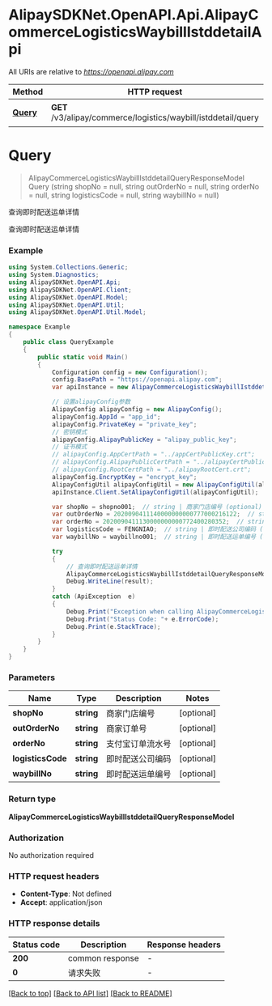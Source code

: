 # AlipaySDKNet.OpenAPI.Api.AlipayCommerceLogisticsWaybillIstddetailApi

All URIs are relative to *https://openapi.alipay.com*

Method | HTTP request | Description
------------- | ------------- | -------------
[**Query**](AlipayCommerceLogisticsWaybillIstddetailApi.md#query) | **GET** /v3/alipay/commerce/logistics/waybill/istddetail/query | 查询即时配送运单详情


<a name="query"></a>
# **Query**
> AlipayCommerceLogisticsWaybillIstddetailQueryResponseModel Query (string shopNo = null, string outOrderNo = null, string orderNo = null, string logisticsCode = null, string waybillNo = null)

查询即时配送运单详情

查询即时配送运单详情

### Example
```csharp
using System.Collections.Generic;
using System.Diagnostics;
using AlipaySDKNet.OpenAPI.Api;
using AlipaySDKNet.OpenAPI.Client;
using AlipaySDKNet.OpenAPI.Model;
using AlipaySDKNet.OpenAPI.Util;
using AlipaySDKNet.OpenAPI.Util.Model;

namespace Example
{
    public class QueryExample
    {
        public static void Main()
        {
            Configuration config = new Configuration();
            config.BasePath = "https://openapi.alipay.com";
            var apiInstance = new AlipayCommerceLogisticsWaybillIstddetailApi(config);

            // 设置alipayConfig参数
            AlipayConfig alipayConfig = new AlipayConfig();
            alipayConfig.AppId = "app_id";
            alipayConfig.PrivateKey = "private_key";
            // 密钥模式
            alipayConfig.AlipayPublicKey = "alipay_public_key";
            // 证书模式
            // alipayConfig.AppCertPath = "../appCertPublicKey.crt";
            // alipayConfig.AlipayPublicCertPath = "../alipayCertPublicKey_RSA2.crt";
            // alipayConfig.RootCertPath = "../alipayRootCert.crt";
            alipayConfig.EncryptKey = "encrypt_key";
            AlipayConfigUtil alipayConfigUtil = new AlipayConfigUtil(alipayConfig);
            apiInstance.Client.SetAlipayConfigUtil(alipayConfigUtil);

            var shopNo = shopno001;  // string | 商家门店编号 (optional) 
            var outOrderNo = 2020090411140000000000777000216122;  // string | 商家订单号 (optional) 
            var orderNo = 2020090411130000000000772400280352;  // string | 支付宝订单流水号 (optional) 
            var logisticsCode = FENGNIAO;  // string | 即时配送公司编码 (optional) 
            var waybillNo = waybillno001;  // string | 即时配送运单编号 (optional) 

            try
            {
                // 查询即时配送运单详情
                AlipayCommerceLogisticsWaybillIstddetailQueryResponseModel result = apiInstance.Query(shopNo, outOrderNo, orderNo, logisticsCode, waybillNo);
                Debug.WriteLine(result);
            }
            catch (ApiException  e)
            {
                Debug.Print("Exception when calling AlipayCommerceLogisticsWaybillIstddetailApi.Query: " + e.Message );
                Debug.Print("Status Code: "+ e.ErrorCode);
                Debug.Print(e.StackTrace);
            }
        }
    }
}
```

### Parameters

Name | Type | Description  | Notes
------------- | ------------- | ------------- | -------------
 **shopNo** | **string**| 商家门店编号 | [optional] 
 **outOrderNo** | **string**| 商家订单号 | [optional] 
 **orderNo** | **string**| 支付宝订单流水号 | [optional] 
 **logisticsCode** | **string**| 即时配送公司编码 | [optional] 
 **waybillNo** | **string**| 即时配送运单编号 | [optional] 

### Return type

**AlipayCommerceLogisticsWaybillIstddetailQueryResponseModel**

### Authorization

No authorization required

### HTTP request headers

 - **Content-Type**: Not defined
 - **Accept**: application/json


### HTTP response details
| Status code | Description | Response headers |
|-------------|-------------|------------------|
| **200** | common response |  -  |
| **0** | 请求失败 |  -  |

[[Back to top]](#) [[Back to API list]](../README.md#documentation-for-api-endpoints) [[Back to README]](../README.md)

